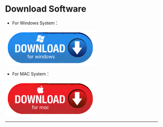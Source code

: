 

# Download Software

* For Windows System：
 

[![](assets/windows.png)](https://xiazai.keyesrobot.cn/KidsBlock.exe)
 
 * For MAC System：
  
   
 [![](assets/mac.png)](https://xiazai.keyesrobot.cn/KidsBlock.dmg)
  

---




